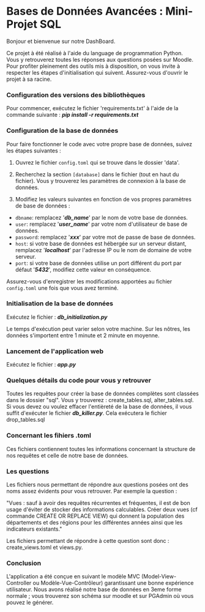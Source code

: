 # Bases de Données Avancées : Mini-Projet SQL

Bonjour et bienvenue sur notre DashBoard.

Ce projet à été réalisé à l'aide du language de programmation Python.  
Vous y retrouverez toutes les réponses aux questions posées sur Moodle.
Pour profiter pleinement des outils mis à disposition, on vous invite à respecter les étapes d'initialisation qui suivent.
Assurez-vous d'ouvrir le projet à sa racine.

### Configuration des versions des bibliothèques

Pour commencer, 
exécutez le fichier 'requirements.txt' à l'aide de la commande suivante : ***pip install -r requirements.txt***

### Configuration de la base de données

Pour faire fonctionner le code avec votre propre base de données, suivez les étapes suivantes :

1. Ouvrez le fichier `config.toml` qui se trouve dans le dossier 'data'.

2. Recherchez la section  `[database]` dans le fichier (tout en haut du fichier). Vous y trouverez les paramètres de connexion à la base de données.

3. Modifiez les valeurs suivantes en fonction de vos propres paramètres de base de données :
- `dbname`: remplacez '***db_name***' par le nom de votre base de données.
- `user`: remplacez '***user_name***' par votre nom d'utilisateur de base de données.
- `password`: remplacez '***xxx***' par votre mot de passe de base de données.
- `host`: si votre base de données est hébergée sur un serveur distant, remplacez '***localhost***' par l'adresse IP ou le nom de domaine de votre serveur.
- `port`: si votre base de données utilise un port différent du port par défaut '***5432***', modifiez cette valeur en conséquence.

Assurez-vous d'enregistrer les modifications apportées au fichier `config.toml` une fois que vous avez terminé.

### Initialisation de la base de données

Exécutez le fichier : ***db_initialization.py***

Le temps d'exécution peut varier selon votre machine. Sur les nôtres, les données s'importent entre 1 minute et 2 minute en moyenne.

### Lancement de l'application web

Exécutez le fichier : ***app.py***

### Quelques détails du code pour vous y retrouver

Toutes les requêtes pour créer la base de données complètes sont classées dans le dossier "sql". 
Vous y trouverez : create_tables.sql, alter_tables.sql.
Si vous devez ou voulez effacer l'entièreté de la base de données, il vous suffit d'exécuter le fichier ***db_killer.py***.
Cela exécutera le fichier drop_tables.sql

### Concernant les fihiers .toml

Ces fichiers contiennent toutes les informations concernant la structure de nos requêtes et celle de notre base de données.

### Les questions

Les fichiers nous permettant de répondre aux questions posées ont des noms assez évidents pour vous retrouver.
Par exemple la question :

"Vues : sauf à avoir des requêtes récurrentes et fréquentes, il est de bon usage d'éviter de stocker des informations calculables. Créer deux vues (cf commande CREATE OR REPLACE VIEW) qui donnent la population des départements et des régions pour les différentes années ainsi que les indicateurs existants."

Les fichiers permettant de répondre à cette question sont donc : create_views.toml et views.py.

### Conclusion

L'application a été conçue en suivant le modèle MVC (Model-View-Controller ou Modèle-Vue-Contrôleur) garantissant une bonne expérience utilisateur.
Nous avons réalisé notre base de données en 3eme forme normale ; vous trouverez son schéma sur moodle et sur PGAdmin où vous pouvez le générer.
